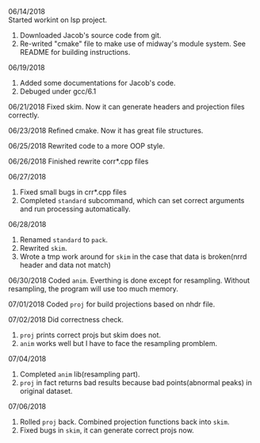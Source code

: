 06/14/2018		
Started workint on lsp project.		
1. Downloaded Jacob's source code from git.		
2. Re-writed "cmake" file to make use of midway's module system. See README for building instructions.

06/19/2018
1. Added some documentations for Jacob's code.        
2. Debuged under gcc/6.1     

06/21/2018
Fixed skim. Now it can generate headers and projection files correctly.

06/23/2018
Refined cmake. Now it has great file structures.     

06/25/2018
Rewrited code to a more OOP style.		

06/26/2018
Finished rewrite corr*.cpp files

06/27/2018      
1. Fixed small bugs in crr*.cpp files     
2. Completed `standard` subcommand, which can set correct arguments and run processing automatically.    

06/28/2018
1. Renamed `standard` to `pack`.     
2. Rewrited `skim`.      
3. Wrote a tmp work around for `skim` in the case that data is broken(nrrd header and data not match)       

06/30/2018
Coded `anim`. Everthing is done except for resampling. Without resampling, the program will use too much memory.     

07/01/2018
Coded `proj` for build projections based on nhdr file.

07/02/2018
Did correctness check.  
1. `proj` prints correct projs but skim does not. 
2. `anim` works well but I have to face the resampling promblem.    

07/04/2018  
1. Completed `anim` lib(resampling part).        
2. `proj` in fact returns bad results because bad points(abnormal peaks) in original dataset.       

07/06/2018
1. Rolled `proj` back. Combined projection functions back into `skim`.  
2. Fixed bugs in `skim`, it can generate correct projs now.